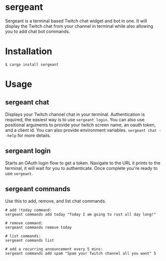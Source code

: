# sergeant
Sergeant is a terminal based Twitch chat widget and bot in one. It will display the Twitch chat from your channel in terminal while also allowing you to add chat bot commands.

# Installation
```
$ cargo install sergeant
```

# Usage
## sergeant chat
Displays your Twitch channel chat in your terminal. Authentication is required, the easiest way is to use `sergeant login`. You can also use positional arguments to provide your twitch screen name, an oauth token, and a client id. You can also provide environment variables. `sergeant chat --help` for more details. 

## sergeant login
Starts an OAuth login flow to get a token. Navigate to the URL it prints to the terminal, it will wait for you to authenticate. Once complete you're ready to use `sergeant`.

## sergeant commands
Use this to add, remove, and list chat commands.
```
# add !today command:
sergeant commands add today "Today I am going to rust all day long!"

# remove command:
sergeant commands remove today

# list commands:
sergeant commands list

# add a recurring announcement every 5 mins:
sergeant commands add spam "Spam your Twitch channel all you want" 5
```
